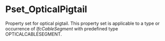 # Pset_OpticalPigtail

Property set for optical pigtail. This property set is applicable to a type or occurrence of _IfcCableSegment_ with predefined type OPTICALCABLESEGMENT.
